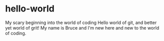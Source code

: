 # hello-world
My scary beginning into the world of coding
Hello world of git, and better yet world of grit! My name is Bruce and I'm new here and new to the world of coding.



